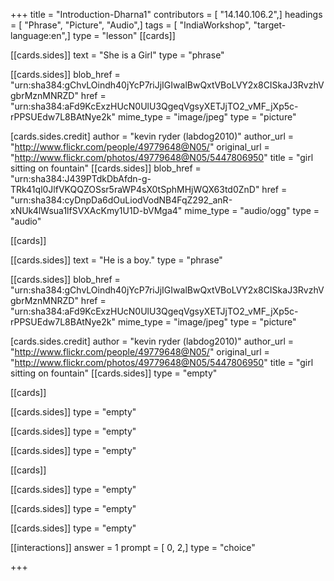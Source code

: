 +++
title = "Introduction-Dharna1"
contributors = [ "14.140.106.2",]
headings = [ "Phrase", "Picture", "Audio",]
tags = [ "IndiaWorkshop", "target-language:en",]
type = "lesson"
[[cards]]

[[cards.sides]]
text = "She is a Girl"
type = "phrase"

[[cards.sides]]
blob_href = "urn:sha384:gChvLOindh40jYcP7riJjIGIwalBwQxtVBoLVY2x8CISkaJ3RvzhVgbrMznMNRZD"
href = "urn:sha384:aFd9KcExzHUcN0UlU3QgeqVgsyXETJjTO2_vMF_jXp5c-rPPSUEdw7L8BAtNye2k"
mime_type = "image/jpeg"
type = "picture"

[cards.sides.credit]
author = "kevin ryder (labdog2010)"
author_url = "http://www.flickr.com/people/49779648@N05/"
original_url = "http://www.flickr.com/photos/49779648@N05/5447806950"
title = "girl sitting on fountain"
[[cards.sides]]
blob_href = "urn:sha384:J439PTdkDbAfdn-g-TRk41ql0JlfVKQQZOSsr5raWP4sX0tSphMHjWQX63td0ZnD"
href = "urn:sha384:cyDnpDa6dOuLiodVodNB4FqZ292_anR-xNUk4lWsua1lfSVXAcKmy1U1D-bVMga4"
mime_type = "audio/ogg"
type = "audio"

[[cards]]

[[cards.sides]]
text = "He is a boy."
type = "phrase"

[[cards.sides]]
blob_href = "urn:sha384:gChvLOindh40jYcP7riJjIGIwalBwQxtVBoLVY2x8CISkaJ3RvzhVgbrMznMNRZD"
href = "urn:sha384:aFd9KcExzHUcN0UlU3QgeqVgsyXETJjTO2_vMF_jXp5c-rPPSUEdw7L8BAtNye2k"
mime_type = "image/jpeg"
type = "picture"

[cards.sides.credit]
author = "kevin ryder (labdog2010)"
author_url = "http://www.flickr.com/people/49779648@N05/"
original_url = "http://www.flickr.com/photos/49779648@N05/5447806950"
title = "girl sitting on fountain"
[[cards.sides]]
type = "empty"

[[cards]]

[[cards.sides]]
type = "empty"

[[cards.sides]]
type = "empty"

[[cards.sides]]
type = "empty"

[[cards]]

[[cards.sides]]
type = "empty"

[[cards.sides]]
type = "empty"

[[cards.sides]]
type = "empty"

[[interactions]]
answer = 1
prompt = [ 0, 2,]
type = "choice"

+++
